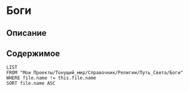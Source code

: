 # Боги

## Описание

## Содержимое

```dataview
LIST
FROM "Мои Проекты/Тонущий_мир/Справочник/Религии/Путь_Света/Боги"
WHERE file.name != this.file.name
SORT file.name ASC
```
